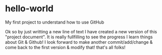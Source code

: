 # hello-world
My first project to understand how to use GitHub

Ok so by just writting a new line of text I have created a new version of this "project document". 
It is really fullfilling to see the progress I learn things about Git & Github!
I look forward to make another commit/add/change & come back to the first version & modify that!
that's all folks!
